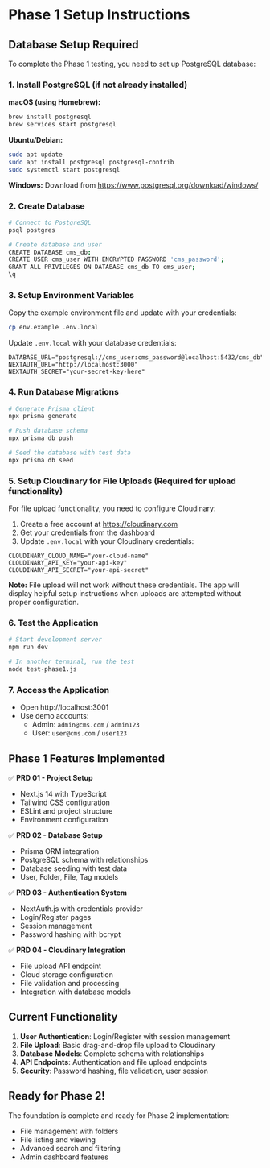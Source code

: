 # Phase 1 Setup Instructions

## Database Setup Required

To complete the Phase 1 testing, you need to set up PostgreSQL database:

### 1. Install PostgreSQL (if not already installed)

**macOS (using Homebrew):**
```bash
brew install postgresql
brew services start postgresql
```

**Ubuntu/Debian:**
```bash
sudo apt update
sudo apt install postgresql postgresql-contrib
sudo systemctl start postgresql
```

**Windows:**
Download from https://www.postgresql.org/download/windows/

### 2. Create Database

```bash
# Connect to PostgreSQL
psql postgres

# Create database and user
CREATE DATABASE cms_db;
CREATE USER cms_user WITH ENCRYPTED PASSWORD 'cms_password';
GRANT ALL PRIVILEGES ON DATABASE cms_db TO cms_user;
\q
```

### 3. Setup Environment Variables

Copy the example environment file and update with your credentials:
```bash
cp env.example .env.local
```

Update `.env.local` with your database credentials:
```env
DATABASE_URL="postgresql://cms_user:cms_password@localhost:5432/cms_db"
NEXTAUTH_URL="http://localhost:3000"
NEXTAUTH_SECRET="your-secret-key-here"
```

### 4. Run Database Migrations

```bash
# Generate Prisma client
npx prisma generate

# Push database schema
npx prisma db push

# Seed the database with test data
npx prisma db seed
```

### 5. Setup Cloudinary for File Uploads (Required for upload functionality)

For file upload functionality, you need to configure Cloudinary:

1. Create a free account at https://cloudinary.com
2. Get your credentials from the dashboard
3. Update `.env.local` with your Cloudinary credentials:

```env
CLOUDINARY_CLOUD_NAME="your-cloud-name"
CLOUDINARY_API_KEY="your-api-key"  
CLOUDINARY_API_SECRET="your-api-secret"
```

**Note:** File upload will not work without these credentials. The app will display helpful setup instructions when uploads are attempted without proper configuration.

### 6. Test the Application

```bash
# Start development server
npm run dev

# In another terminal, run the test
node test-phase1.js
```

### 7. Access the Application

- Open http://localhost:3001
- Use demo accounts:
  - Admin: `admin@cms.com` / `admin123`
  - User: `user@cms.com` / `user123`

## Phase 1 Features Implemented

✅ **PRD 01 - Project Setup**
- Next.js 14 with TypeScript
- Tailwind CSS configuration  
- ESLint and project structure
- Environment configuration

✅ **PRD 02 - Database Setup**
- Prisma ORM integration
- PostgreSQL schema with relationships
- Database seeding with test data
- User, Folder, File, Tag models

✅ **PRD 03 - Authentication System**
- NextAuth.js with credentials provider
- Login/Register pages
- Session management
- Password hashing with bcrypt

✅ **PRD 04 - Cloudinary Integration**
- File upload API endpoint
- Cloud storage configuration
- File validation and processing
- Integration with database models

## Current Functionality

1. **User Authentication**: Login/Register with session management
2. **File Upload**: Basic drag-and-drop file upload to Cloudinary
3. **Database Models**: Complete schema with relationships
4. **API Endpoints**: Authentication and file upload endpoints
5. **Security**: Password hashing, file validation, user session

## Ready for Phase 2!

The foundation is complete and ready for Phase 2 implementation:
- File management with folders
- File listing and viewing
- Advanced search and filtering
- Admin dashboard features